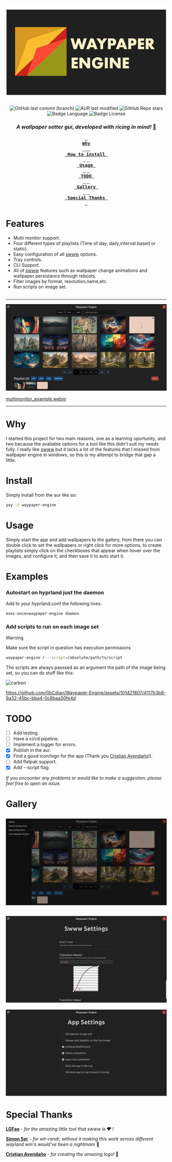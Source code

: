 <div align="center">
  <img src="./readme_files/Waypaper_Engine.png" width="500px" alt="banner"/>

![GitHub last commit (branch)](https://img.shields.io/github/last-commit/0bCdian/Waypaper-Engine/main?style=for-the-badge&logo=git&color=%2389B482)
![AUR last modified](https://img.shields.io/aur/last-modified/waypaper-engine?style=for-the-badge&logo=arch-linux&color=%23438287)
![GitHub Repo stars](https://img.shields.io/github/stars/0bCdian/Waypaper-Engine?style=for-the-badge&logo=github&color=%232AAEA3)
![Badge Language](https://img.shields.io/github/languages/top/0bCdian/Waypaper-Engine?style=for-the-badge&logo=typescript)
![Badge License](https://img.shields.io/github/license/0bCdian/Waypaper-Engine?style=for-the-badge&logo=gnu)

### _A wallpaper setter gui, developed with ricing in mind!_ 🍚

**[<kbd> <br> Why <br>  </kbd>](#why)**
**[<kbd> <br> How to install <br> </kbd>](#install)**
**[<kbd> <br> Usage <br> </kbd>](#usage)**
**[<kbd> <br> TODO <br> </kbd>](#todo)**
**[<kbd> <br> Gallery <br> </kbd>](#gallery)**
**[<kbd> <br> Special Thanks <br> </kbd>](#special-thanks)**

</div>

# Features

- Multi monitor support.
- Four different types of playlists (Time of day, daily,interval based or static).
- Easy configuration of all [swww](https://github.com/Horus645/swww) options.
- Tray controls.
- CLI Support.
- All of [swww](https://github.com/Horus645/swww) features such as wallpaper change animations and wallpaper persistance through reboots.
- Filter images by format, resolution,name,etc.
- Run scripts on image set.
  <br>
  <br>

---

![screenshot](./readme_files/gallery.png)

[multimonitor_example.webm](https://github.com/0bCdian/Waypaper-Engine/assets/101421807/3e502407-6f35-48ea-af7e-73d42b88c9ba)

---

# Why

I started this project for two main reasons, one as a learning oportunity, and two because the available options for a tool like this didn't suit my needs fully. I really like [swww](https://github.com/Horus645/swww) but it lacks a lot of the features that I missed from wallpaper engine in windows, so this is my attempt to bridge that gap a little.

# Install

Simply install from the aur like so:

```bash
yay -S waypaper-engine
```

# Usage

Simply start the app and add wallpapers to the gallery, from there you can double click to set the wallpapers or right click for more options, to create playlists simply click on the checkboxes that appear when hover over the images, and configure it, and then save it to auto start it.

# Examples

### Autostart on hyprland just the daemon

Add to your hyprland.conf the following lines:

```bash
exec-once=waypaper-engine daemon
```

### Add scripts to run on each image set

> [!WARNING]
> Make sure the script in question has execution permissions

```bash
waypaper-engine r --script=/absolute/path/to/script
```

The scripts are always passsed as an argument the path of the image being set, so you can do stuff like this:

![carbon](https://github.com/0bCdian/Waypaper-Engine/assets/101421807/c594babf-198a-47a0-8dce-5fd8d64b862c)

https://github.com/0bCdian/Waypaper-Engine/assets/101421807/4117b3b8-9a32-45bc-bba4-0c8baa30fe4d

# TODO

- [ ] Add testing.
- [ ] Have a ci/cd pipeline.
- [ ] Implement a logger for errors.
- [x] Publish in the aur.
- [x] Find a good icon/logo for the app (Thank you [Cristian Avendaño]("https://github.com/c-avendano")!).
- [ ] Add flatpak support.
- [x] Add --script flag.

_If you encounter any problems or would like to make a suggestion, please feel free to open an issue_.

# Gallery

## ![screenshot](./readme_files/sidebar.png)

## ![screenshot](./readme_files/swww_settings.png)

![screenshot](./readme_files/app_settings.png)

# Special Thanks

**[LGFae](https://github.com/LGFae)** - _for the amazing little tool that swww is ❤️ !_

**[Simon Ser](https://git.sr.ht/~emersion/)** - _for wlr-randr, without it making this work across different wayland wm's would've been a nightmare_ 🥲

**[Cristian Avendaño]("https://github.com/c-avendano")** - _for creating the amazing logo!_ 💪
